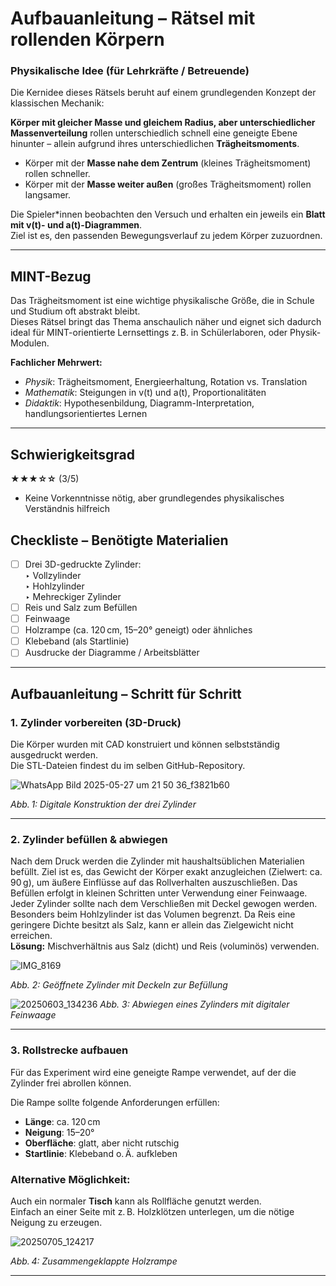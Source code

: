# Aufbauanleitung – Rätsel mit rollenden Körpern

### Physikalische Idee (für Lehrkräfte / Betreuende)


Die Kernidee dieses Rätsels beruht auf einem grundlegenden Konzept der klassischen Mechanik:

 **Körper mit gleicher Masse und gleichem Radius, aber unterschiedlicher Massenverteilung** rollen unterschiedlich schnell eine geneigte Ebene hinunter – allein aufgrund ihres unterschiedlichen **Trägheitsmoments**.

- Körper mit der **Masse nahe dem Zentrum** (kleines Trägheitsmoment) rollen schneller.  
- Körper mit der **Masse weiter außen** (großes Trägheitsmoment) rollen langsamer.

Die Spieler*innen beobachten den Versuch und erhalten ein jeweils ein **Blatt mit v(t)- und a(t)-Diagrammen**.  
Ziel ist es, den passenden Bewegungsverlauf zu jedem Körper zuzuordnen.


---

## MINT-Bezug
Das Trägheitsmoment ist eine wichtige physikalische Größe, die in Schule und Studium oft abstrakt bleibt.  
Dieses Rätsel bringt das Thema anschaulich näher und eignet sich dadurch ideal für MINT-orientierte Lernsettings z. B. in Schülerlaboren, oder Physik-Modulen.

**Fachlicher Mehrwert:**

-  *Physik*: Trägheitsmoment, Energieerhaltung, Rotation vs. Translation  
-  *Mathematik*: Steigungen in v(t) und a(t), Proportionalitäten  
-  *Didaktik*: Hypothesenbildung, Diagramm-Interpretation, handlungsorientiertes Lernen

---
##  Schwierigkeitsgrad

**★★★☆☆** (3/5)

- Keine Vorkenntnisse nötig, aber grundlegendes physikalisches Verständnis hilfreich  

## Checkliste – Benötigte Materialien
- [ ] Drei 3D-gedruckte Zylinder:  
  ‣ Vollzylinder  
  ‣ Hohlzylinder  
  ‣ Mehreckiger Zylinder  
- [ ] Reis und Salz zum Befüllen  
- [ ]  Feinwaage 
- [ ] Holzrampe (ca. 120 cm, 15–20° geneigt)  oder ähnliches
- [ ] Klebeband (als Startlinie)  
- [ ] Ausdrucke der Diagramme / Arbeitsblätter  

---

## Aufbauanleitung – Schritt für Schritt

### 1. Zylinder vorbereiten (3D-Druck)

Die Körper wurden mit CAD konstruiert und können selbstständig ausgedruckt werden.  
Die STL-Dateien findest du im selben GitHub-Repository.

![WhatsApp Bild 2025-05-27 um 21 50 36_f3821b60](https://github.com/user-attachments/assets/1e1deac9-76a4-4fa8-9584-9b71ed4be047)

*Abb. 1: Digitale Konstruktion der drei Zylinder*

---

### 2. Zylinder befüllen & abwiegen
Nach dem Druck werden die Zylinder mit haushaltsüblichen Materialien befüllt. Ziel ist es, das Gewicht der Körper exakt anzugleichen (Zielwert: ca. 90 g), um äußere Einflüsse auf das Rollverhalten auszuschließen.
Das Befüllen erfolgt in kleinen Schritten unter Verwendung einer Feinwaage. Jeder Zylinder sollte nach dem Verschließen mit Deckel gewogen werden.
Besonders beim Hohlzylinder ist das Volumen begrenzt.  Da Reis eine geringere Dichte besitzt als Salz, kann er allein das Zielgewicht nicht erreichen.  
**Lösung:** Mischverhältnis aus Salz (dicht) und Reis (voluminös) verwenden.

![IMG_8169](https://github.com/user-attachments/assets/e29e621d-2e0d-416e-9490-bcc43098b8b2)

*Abb. 2: Geöffnete Zylinder mit Deckeln zur Befüllung*

![20250603_134236](https://github.com/user-attachments/assets/1f8cd1c4-b72b-4d94-af2c-3edaed4d1233)
*Abb. 3: Abwiegen eines Zylinders mit digitaler Feinwaage*

---

### 3. Rollstrecke aufbauen
Für das Experiment wird eine geneigte Rampe verwendet, auf der die Zylinder frei abrollen können.

Die Rampe sollte folgende Anforderungen erfüllen:

- **Länge**: ca. 120 cm  
- **Neigung**: 15–20°  
- **Oberfläche**: glatt, aber nicht rutschig  
- **Startlinie**: Klebeband o. Ä. aufkleben

### Alternative Möglichkeit:

Auch ein normaler **Tisch** kann als Rollfläche genutzt werden.  
Einfach an einer Seite mit z. B. Holzklötzen unterlegen, um die nötige Neigung zu erzeugen.

 ![20250705_124217](https://github.com/user-attachments/assets/b7b91df1-62b9-4281-8157-845c88730865)

*Abb. 4: Zusammengeklappte Holzrampe*

---



